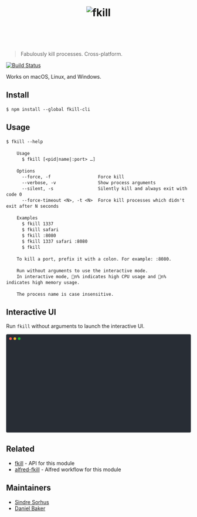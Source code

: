 <h1 align="center">
	<br>
	<img width="360" src="https://cdn.jsdelivr.net/gh/sindresorhus/fkill@913dce9ae670cd12410f6a64eaf94d7e5f50ed69/media/logo.svg" alt="fkill">
	<br>
	<br>
	<br>
</h1>

> Fabulously kill processes. Cross-platform.

[![Build Status](https://travis-ci.org/sindresorhus/fkill-cli.svg?branch=master)](https://travis-ci.org/sindresorhus/fkill-cli)

Works on macOS, Linux, and Windows.

## Install

```
$ npm install --global fkill-cli
```

## Usage

```
$ fkill --help

	Usage
	  $ fkill [<pid|name|:port> …]

	Options
	  --force, -f                  Force kill
	  --verbose, -v                Show process arguments
	  --silent, -s                 Silently kill and always exit with code 0
	  --force-timeout <N>, -t <N>  Force kill processes which didn't exit after N seconds

	Examples
	  $ fkill 1337
	  $ fkill safari
	  $ fkill :8080
	  $ fkill 1337 safari :8080
	  $ fkill

	To kill a port, prefix it with a colon. For example: :8080.

	Run without arguments to use the interactive mode.
	In interactive mode, 🚦n% indicates high CPU usage and 🐏n% indicates high memory usage.

	The process name is case insensitive.
```

## Interactive UI

Run `fkill` without arguments to launch the interactive UI.

![](screenshot.svg)

## Related

- [fkill](https://github.com/sindresorhus/fkill) - API for this module
- [alfred-fkill](https://github.com/SamVerschueren/alfred-fkill) - Alfred workflow for this module

## Maintainers

- [Sindre Sorhus](https://sindresorhus.com)
- [Daniel Baker](https://github.com/coffeedoughnuts)

